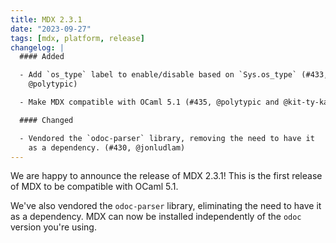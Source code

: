 ```yaml
---
title: MDX 2.3.1
date: "2023-09-27"
tags: [mdx, platform, release]
changelog: |
  #### Added

  - Add `os_type` label to enable/disable based on `Sys.os_type` (#433,
    @polytypic)

  - Make MDX compatible with OCaml 5.1 (#435, @polytypic and @kit-ty-kate)

  #### Changed

  - Vendored the `odoc-parser` library, removing the need to have it
    as a dependency. (#430, @jonludlam)
---
```


We are happy to announce the release of MDX 2.3.1! This is the first release of MDX to be
compatible with OCaml 5.1.

We've also vendored the `odoc-parser` library, eliminating the need to have it
as a dependency. MDX can now be installed independently of the `odoc` version
you're using.
